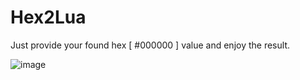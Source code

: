 # Hex2Lua
Just provide your  found hex [ #000000 ] value and enjoy the result.


![image](https://github.com/Rxhoan/Hex2Lua/assets/96681438/e3a21f75-d088-4ec5-9182-99e308a5cd40)
